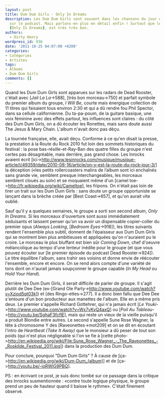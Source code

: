 ```yaml
---
layout: post
title: Dum Dum Girls - Only In Dreams
description: Les Dum Dum Girls sont souvent dans les chansons du jour et sont aussi
  sur le podcast. Mais parlons-en plus en détail enfin ! Surtout que leur second album,
  {Only In Dreams}, est très très bon.
authors:
  - Dirty Henry
wordpress_id: 936
date: '2011-10-25 04:07:00 +0200'
categories:
- Catégories
- Artistes
tags:
- Albums
- Dum Dum Girls
comments: []
---
```

Quand les Dum Dum Girls sont apparues sur les radars de Dead Rooster, c'était avec [*Jail La La*->588], [très bon morceau->750] et parfait symbole du premier album du groupe, *I Will Be*, courte mais énergique collection de 11 titres qui faisaient tous environ 2:30 et qui a dû rendre fou Phil Spector, dans sa cellule californienne. Du ta-pa-poum, de la guitare basique, une voix féminine avec des effets partout, les influences sont claires : du côté des Dum Dum Girls, on a dû écouter les Ronettes, mais sans doute aussi The Jesus & Mary Chain. L'album n'avait donc pas déçu.

<img493>

La tournée française, elle, avait déçu. Conforme à ce qu'en disait la presse, la prestation à la Route du Rock 2010 fut loin des sommets historiques du festival : la pose bas-résille-et-Ray-Ban des quatre filles du groupe n'est certes pas désagréable, mais derrière, pas grand chose. Les Inrocks avaient écrit [ici->http://www.lesinrocks.com/musique/musique-article/t/49359/date/2010-08-16/article/on-y-est-la-route-du-rock-jour-3/] la déception («les petits rollercoasters malins de l’album sont ici enchaînés sans grande vie, semblent presque interchangeables, les morceaux semblent cloués au sol») et se moquaient même d'un [camel toe->http://fr.wikipedia.org/wiki/Cameltoe], les fripons. On n'était pas loin de tirer un trait sur les Dum Dum Girls : sans doute un groupe opportuniste se lançant dans la brèche créée par [Best Coast->657], et qu'on aurait vite oublié.

<img491>

Sauf qu'il y a quelques semaines, le groupe a sorti son second album, *Only In Dreams*. Si les morceaux d'ouverture sont aussi immédiatement séduisants et laissent penser qu'on va avoir un dispensable copier-coller du premier opus (*Always Looking*, [*Bedroom Eyes*->918]), les titres suivants rendent l'ensemble plus subtil, donnent de l'épaisseur aux Dum Dum Girls qui se montrent bien plus ambitieuses et appliquées qu'on n'auraient pu le croire. Le morceau le plus bluffant est bien sûr *Coming Down*, chef d'oeuvre mélancolique au tempo d'une lenteur inédite pour le groupe (et que vous pouvez écouter sur [le premier épisode du podcast Dead Rooster->924]). Le titre équilibre l'album, sans trahir ses voisins et donne envie de réécouter l'ensemble, encore et encore. On se rend alors compte d'une variété de tons dont on n'aurait jamais soupçonner le groupe capable (*In My Head* ou *Hold Your Hand*).

<img492>

Derrière les Dum Dum Girls, il serait difficile de parler de groupe. Il s'agit plutôt de Dee Dee (ex-[Grand Ole Party->http://www.youtube.com/watch?v=Xziod5qt03k]) et [des Ringo-ettes->277]. Il a donc bien fallu que Dee Dee s'entoure d'un bon producteur aux manettes de l'album. Elle en a même pris deux. Le premier s'appelle Richard Gottehrer, qui n'a jamais écrit [*Le Youki*->http://www.youtube.com/watch?v=Wx7vKvQ4axQ] ou [*Poil Au Tableau*->http://youtu.be/SghaF3fcflE], mais qui reste un vieux de la vieille puisqu'il a produit Blondie entre autres. Le second s'appelle Sune Rose Wagner, la tête à chromosome Y des [Raveonettes->mot209] et on se dit en écoutant l'intro de *Heartbeat (Take It Away)* que le monsieur a dû peser de tout son poids (qui n'est plus négligeable si l'on se fie à [cette photo->http://en.wikipedia.org/wiki/File:Sune_Rose_Wagner_-_The_Raveonettes_-_Roskilde_Festival_2011.jpg]) dans la production des Dum Dum.

Pour conclure, pourquoi "Dum Dum Girls" ? À cause de [ça->http://en.wikipedia.org/wiki/Dum-Dum_(album)] et de [ça->http://youtu.be/-ioRWlG9PBQ].

PS : en écrivant ce post, je suis donc tombé sur ce passage dans la critique des Inrocks susmentionnée : «contre toute logique physique, le groupe prend un peu de hauteur quand il baisse le rythme». C'était finement observé.
